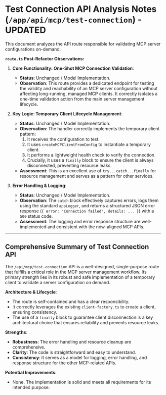 # Test Connection API Analysis Notes (`/app/api/mcp/test-connection`) - **UPDATED**

This document analyzes the API route responsible for validating MCP server configurations on-demand.

**`route.ts` Post-Refactor Observations:**

1.  **Core Functionality: One-Shot MCP Connection Validation**:
    *   **Status**: Unchanged / Model Implementation.
    *   **Observation**: This route provides a dedicated endpoint for testing the validity and reachability of an MCP server configuration without affecting long-running, managed MCP clients. It correctly isolates a one-time validation action from the main server management lifecycle.

2.  **Key Logic: Temporary Client Lifecycle Management**:
    *   **Status**: Unchanged / Model Implementation.
    *   **Observation**: The handler correctly implements the temporary client pattern:
        1.  It receives the configuration to test.
        2.  It uses `createMCPClientFromConfig` to instantiate a temporary client.
        3.  It performs a lightweight health check to verify the connection.
        4.  Crucially, it uses a `finally` block to ensure the client is always disconnected, preventing resource leaks.
    *   **Assessment**: This is an excellent use of `try...catch...finally` for resource management and serves as a pattern for other services.

3.  **Error Handling & Logging**:
    *   **Status**: Unchanged / Model Implementation.
    *   **Observation**: The `catch` block effectively captures errors, logs them using the standard `appLogger`, and returns a structured JSON error response (`{ error: 'Connection failed', details: ... }`) with a `500` status code.
    *   **Assessment**: The logging and error response structure are well-implemented and consistent with the now-aligned MCP APIs.

---

## Comprehensive Summary of Test Connection API

The `/api/mcp/test-connection` API is a well-designed, single-purpose route that fulfills a critical role in the MCP server management workflow. Its primary strength lies in its robust and safe implementation of a temporary client to validate a server configuration on demand.

**Architecture & Lifecycle**:
- The route is self-contained and has a clear responsibility.
- It correctly leverages the existing `client-factory.ts` to create a client, ensuring consistency.
- The use of a `finally` block to guarantee client disconnection is a key architectural choice that ensures reliability and prevents resource leaks.

**Strengths**:
- **Robustness**: The error handling and resource cleanup are comprehensive.
- **Clarity**: The code is straightforward and easy to understand.
- **Consistency**: It serves as a model for logging, error handling, and response structure for the other MCP-related APIs.

**Potential Improvements**:
- None. The implementation is solid and meets all requirements for its intended purpose.
